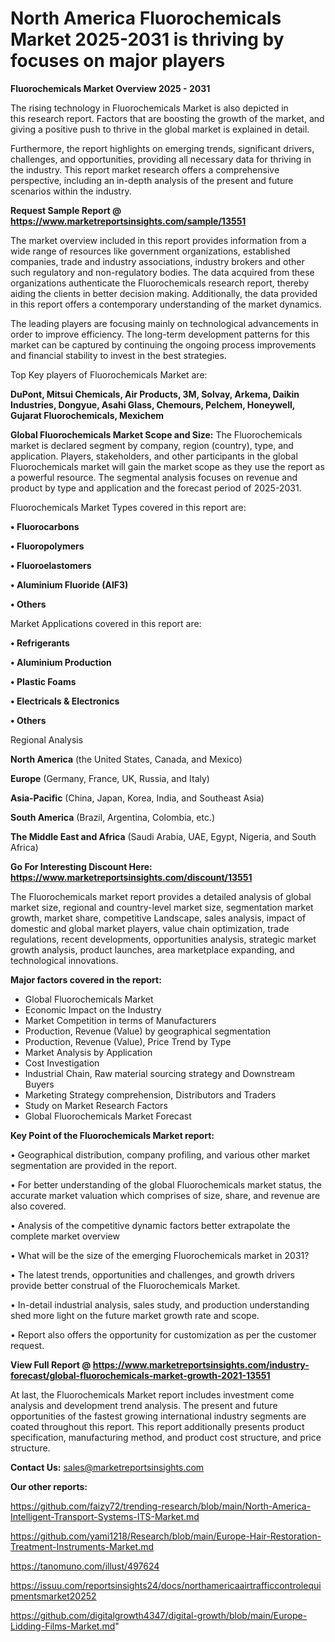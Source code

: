 # North America Fluorochemicals Market 2025-2031 is thriving by focuses on major players

<Strong> Fluorochemicals Market Overview 2025 - 2031</strong>

The rising technology in Fluorochemicals Market is also depicted in this research report. Factors that are boosting the growth of the market, and giving a positive push to thrive in the global market is explained in detail.

Furthermore, the report highlights on emerging trends, significant drivers, challenges, and opportunities, providing all necessary data for thriving in the industry. This report market research offers a comprehensive perspective, including an in-depth analysis of the present and future scenarios within the industry.

<strong>Request Sample Report @ <a href=https://www.marketreportsinsights.com/sample/13551>https://www.marketreportsinsights.com/sample/13551</a></strong>

The market overview included in this report provides information from a wide range of resources like government organizations, established companies, trade and industry associations, industry brokers and other such regulatory and non-regulatory bodies. The data acquired from these organizations authenticate the Fluorochemicals research report, thereby aiding the clients in better decision making. Additionally, the data provided in this report offers a contemporary understanding of the market dynamics.

The leading players are focusing mainly on technological advancements in order to improve efficiency. The long-term development patterns for this market can be captured by continuing the ongoing process improvements and financial stability to invest in the best strategies.

Top Key players of Fluorochemicals Market are:

<strong>DuPont, Mitsui Chemicals, Air Products, 3M, Solvay, Arkema, Daikin Industries, Dongyue, Asahi Glass, Chemours, Pelchem, Honeywell, Gujarat Fluorochemicals, Mexichem</strong>

<strong><b>Global Fluorochemicals Market Scope and Size:</b></strong>
The Fluorochemicals market is declared segment by company, region (country), type, and application. Players, stakeholders, and other participants in the global Fluorochemicals market will gain the market scope as they use the report as a powerful resource. The segmental analysis focuses on revenue and product by type and application and the forecast period of 2025-2031.

Fluorochemicals Market Types covered in this report are:

<strong>• Fluorocarbons

• Fluoropolymers

• Fluoroelastomers

• Aluminium Fluoride (AIF3)

• Others</strong>

Market Applications covered in this report are:

<strong>• Refrigerants

• Aluminium Production

• Plastic Foams

• Electricals & Electronics

• Others</strong> 

Regional Analysis

<strong>North America</strong> (the United States, Canada, and Mexico)

<strong>Europe</strong> (Germany, France, UK, Russia, and Italy)

<strong>Asia-Pacific</strong> (China, Japan, Korea, India, and Southeast Asia)

<strong>South America</strong> (Brazil, Argentina, Colombia, etc.)

<strong>The Middle East and Africa</strong> (Saudi Arabia, UAE, Egypt, Nigeria, and South Africa)

<strong>Go For Interesting Discount Here: <a href=https://www.marketreportsinsights.com/discount/13551>https://www.marketreportsinsights.com/discount/13551</a></strong>

The Fluorochemicals market report provides a detailed analysis of global market size, regional and country-level market size, segmentation market growth, market share, competitive Landscape, sales analysis, impact of domestic and global market players, value chain optimization, trade regulations, recent developments, opportunities analysis, strategic market growth analysis, product launches, area marketplace expanding, and technological innovations.

<strong><b>Major factors covered in the report:</b></strong>
<ul>
  <li>Global Fluorochemicals Market </li>
  <li>Economic Impact on the Industry</li>
  <li>Market Competition in terms of Manufacturers</li>
  <li>Production, Revenue (Value) by geographical segmentation</li>
  <li>Production, Revenue (Value), Price Trend by Type</li>
  <li>Market Analysis by Application</li>
  <li>Cost Investigation</li>
  <li>Industrial Chain, Raw material sourcing strategy and Downstream Buyers</li>
  <li>Marketing Strategy comprehension, Distributors and Traders</li>
  <li>Study on Market Research Factors</li>
  <li>Global Fluorochemicals Market Forecast</li>
</ul>

<strong><b>Key Point of the Fluorochemicals Market report:</b></strong>

• Geographical distribution, company profiling, and various other market segmentation are provided in the report.

• For better understanding of the global Fluorochemicals market status, the accurate market valuation which comprises of size, share, and revenue are also covered.

• Analysis of the competitive dynamic factors better extrapolate the complete market overview

• What will be the size of the emerging Fluorochemicals market in 2031?

• The latest trends, opportunities and challenges, and growth drivers provide better construal of the Fluorochemicals Market.

• In-detail industrial analysis, sales study, and production understanding shed more light on the future market growth rate and scope.

• Report also offers the opportunity for customization as per the customer request.

<strong><b>View Full Report @ <a href=https://www.marketreportsinsights.com/industry-forecast/global-fluorochemicals-market-growth-2021-13551>https://www.marketreportsinsights.com/industry-forecast/global-fluorochemicals-market-growth-2021-13551</a></b></strong>


At last, the Fluorochemicals Market report includes investment come analysis and development trend analysis. The present and future opportunities of the fastest growing international industry segments are coated throughout this report. This report additionally presents product specification, manufacturing method, and product cost structure, and price structure.

<strong>Contact Us:</strong>
sales@marketreportsinsights.com

<strong>Our other reports:</strong>

<a href=https://github.com/faizy72/trending-research/blob/main/North-America-Intelligent-Transport-Systems-ITS-Market.md>https://github.com/faizy72/trending-research/blob/main/North-America-Intelligent-Transport-Systems-ITS-Market.md</a>

<a href=https://github.com/yami1218/Research/blob/main/Europe-Hair-Restoration-Treatment-Instruments-Market.md>https://github.com/yami1218/Research/blob/main/Europe-Hair-Restoration-Treatment-Instruments-Market.md</a>

<a href=https://tanomuno.com/illust/497624>https://tanomuno.com/illust/497624</a>

<a href=https://issuu.com/reportsinsights24/docs/northamericaairtrafficcontrolequipmentsmarket20252>https://issuu.com/reportsinsights24/docs/northamericaairtrafficcontrolequipmentsmarket20252</a>

<a href=https://github.com/digitalgrowth4347/digital-growth/blob/main/Europe-Lidding-Films-Market.md>https://github.com/digitalgrowth4347/digital-growth/blob/main/Europe-Lidding-Films-Market.md</a>"
